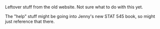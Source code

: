 Leftover stuff from the old website. Not sure what to do with this yet.

The "help" stuff might be going into Jenny's new STAT 545 book, so might just reference that there. 